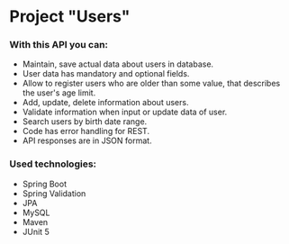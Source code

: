 # Project "Users"

### With this API you can:

* Maintain, save actual data about users in database.
* User data has mandatory and optional fields.
* Allow to register users who are older than some value, that describes the user's age limit.
* Add, update, delete information about users.
* Validate information when input or update data of user.
* Search users by birth date range.
* Code has error handling for REST.
* API responses are in JSON format.


### Used technologies:

* Spring Boot
* Spring Validation
* JPA
* MySQL
* Maven
* JUnit 5
